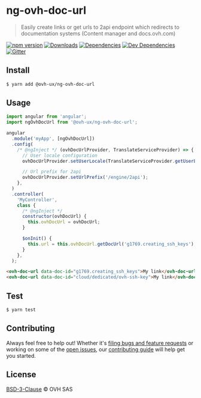 # ng-ovh-doc-url

> Easily create links or get urls to 2api endpoint which redirects to documentation systems (Content manager and docs.ovh.com)

[![npm version](https://badgen.net/npm/v/@ovh-ux/ng-ovh-doc-url)](https://www.npmjs.com/package/@ovh-ux/ng-ovh-doc-url) [![Downloads](https://badgen.net/npm/dt/@ovh-ux/ng-ovh-doc-url)](https://npmjs.com/package/@ovh-ux/ng-ovh-doc-url) [![Dependencies](https://badgen.net/david/dep/ovh/manager/packages/components/ng-ovh-doc-url)](https://npmjs.com/package/@ovh-ux/ng-ovh-doc-url?activeTab=dependencies) [![Dev Dependencies](https://badgen.net/david/dev/ovh/manager/packages/components/ng-ovh-doc-url)](https://npmjs.com/package/@ovh-ux/ng-ovh-doc-url?activeTab=dependencies) [![Gitter](https://badgen.net/badge/gitter/ovh-ux/blue?icon=gitter)](https://gitter.im/ovh/ux)

## Install

```sh
$ yarn add @ovh-ux/ng-ovh-doc-url
```

## Usage

```js
import angular from 'angular';
import ngOvhDocUrl from '@ovh-ux/ng-ovh-doc-url';

angular
  .module('myApp', [ngOvhDocUrl])
  .config(
    /* @ngInject */ (ovhDocUrlProvider, TranslateServiceProvider) => {
      // User locale configuration
      ovhDocUrlProvider.setUserLocale(TranslateServiceProvider.getUserLocale());

      // Url prefix for 2api
      ovhDocUrlProvider.setUrlPrefix('/engine/2api');
    },
  )
  .controller(
    'MyController',
    class {
      /* @ngInject */
      constructor(ovhDocUrl) {
        this.ovhDocUrl = ovhDocUrl;
      }

      $onInit() {
        this.url = this.ovhDocUrl.getDocUrl('g1769.creating_ssh_keys');
      }
    },
  );
```

```html
<ovh-doc-url data-doc-id="g1769.creating_ssh_keys">My link</ovh-doc-url>
<ovh-doc-url data-doc-id="cloud/dedicated/ovh-ssh-key">My link</ovh-doc-url>
```

## Test

```sh
$ yarn test
```

## Contributing

Always feel free to help out! Whether it's [filing bugs and feature requests](https://github.com/ovh/manager/issues/new) or working on some of the [open issues](https://github.com/ovh/manager/issues), our [contributing guide](https://github.com/ovh/manager/blob/master/CONTRIBUTING.md) will help get you started.

## License

[BSD-3-Clause](LICENSE) © OVH SAS
